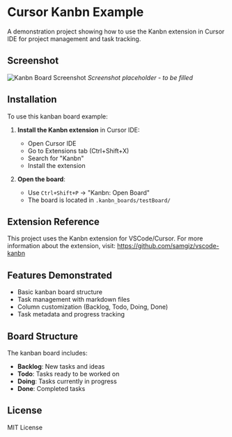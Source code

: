 # Cursor Kanbn Example

A demonstration project showing how to use the Kanbn extension in Cursor IDE for project management and task tracking.

## Screenshot

![Kanbn Board Screenshot](screenshot-placeholder.png)
*Screenshot placeholder - to be filled*

## Installation

To use this kanban board example:

1. **Install the Kanbn extension** in Cursor IDE:
   - Open Cursor IDE
   - Go to Extensions tab (Ctrl+Shift+X)
   - Search for "Kanbn"
   - Install the extension

2. **Open the board**:
   - Use `Ctrl+Shift+P` → "Kanbn: Open Board"
   - The board is located in `.kanbn_boards/testBoard/`

## Extension Reference

This project uses the Kanbn extension for VSCode/Cursor. For more information about the extension, visit:
https://github.com/samgiz/vscode-kanbn

## Features Demonstrated

- Basic kanban board structure
- Task management with markdown files
- Column customization (Backlog, Todo, Doing, Done)
- Task metadata and progress tracking

## Board Structure

The kanban board includes:
- **Backlog**: New tasks and ideas
- **Todo**: Tasks ready to be worked on
- **Doing**: Tasks currently in progress
- **Done**: Completed tasks

## License

MIT License 